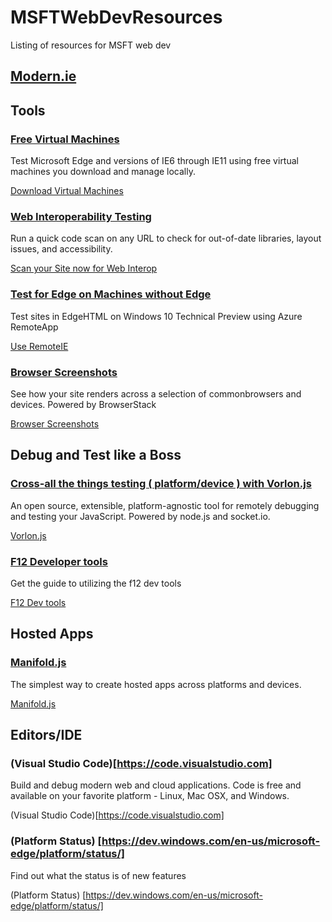 # MSFTWebDevResources
Listing of resources for MSFT web dev

## [Modern.ie](http://modern.ie)
## Tools
### [Free Virtual Machines](https://dev.windows.com/en-us/microsoft-edge/tools/vms/windows/)
Test Microsoft Edge and versions of IE6 through IE11 using free virtual machines you download and manage locally.

[Download Virtual Machines](https://dev.windows.com/en-us/microsoft-edge/tools/vms/windows/)

### [Web Interoperability Testing](https://dev.windows.com/en-us/microsoft-edge/tools/staticscan/)
Run a quick code scan on any URL to check for out-of-date libraries, layout issues, and accessibility.

[Scan your Site now for Web Interop](https://dev.windows.com/en-us/microsoft-edge/tools/staticscan/)


### [Test for Edge on Machines without Edge](https://dev.windows.com/en-us/microsoft-edge/tools/remote/)
Test sites in EdgeHTML on Windows 10 Technical Preview using Azure RemoteApp

[Use RemoteIE](https://dev.windows.com/en-us/microsoft-edge/tools/remote/)

### [Browser Screenshots](https://dev.windows.com/en-us/microsoft-edge/tools/screenshots/)
See how your site renders across a selection of commonbrowsers and devices. Powered by BrowserStack

[Browser Screenshots](https://dev.windows.com/en-us/microsoft-edge/tools/screenshots/)

## Debug and Test like a Boss
### [Cross-all the things testing ( platform/device ) with Vorlon.js](http://vorlonjs.com/)
An open source, extensible, platform-agnostic tool for remotely debugging and testing your JavaScript. Powered by node.js and socket.io.

[Vorlon.js](http://vorlonjs.com/)

### [F12 Developer tools](https://dev.windows.com/en-us/microsoft-edge/platform/documentation/f12-devtools-guide/)
Get the guide to utilizing the f12 dev tools

[F12 Dev tools](https://dev.windows.com/en-us/microsoft-edge/platform/documentation/f12-devtools-guide/)


## Hosted Apps
### [Manifold.js](http://manifoldjs.com/)
The simplest way to create hosted apps across platforms and devices.

[Manifold.js](http://manifoldjs.com/)

## Editors/IDE
### (Visual Studio Code)[https://code.visualstudio.com]
Build and debug modern web and cloud applications. Code is free and available on your favorite platform - Linux, Mac OSX, and Windows.

(Visual Studio Code)[https://code.visualstudio.com]

### (Platform Status) [https://dev.windows.com/en-us/microsoft-edge/platform/status/]
Find out what the status is of new features 

(Platform Status) [https://dev.windows.com/en-us/microsoft-edge/platform/status/]










